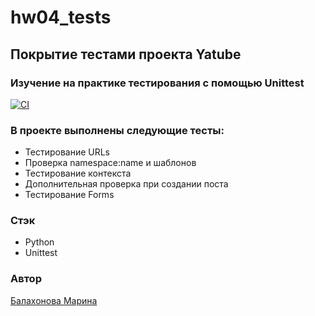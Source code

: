 # hw04_tests
## Покрытие тестами проекта Yatube
### Изучение на практике тестирования с помощью Unittest

[![CI](https://github.com/yandex-praktikum/hw04_tests/actions/workflows/python-app.yml/badge.svg?branch=master)](https://github.com/yandex-praktikum/hw04_tests/actions/workflows/python-app.yml)
### В проекте выполнены следующие тесты:
- Тестирование URLs
- Проверка namespace:name и шаблонов
- Тестирование контекста
- Дополнительная проверка при создании поста
- Тестирование Forms


### Стэк
- Python
- Unittest

### Автор 
[Балахонова Марина](https://github.com/margoloko)
